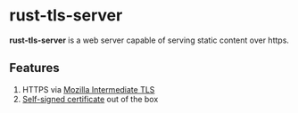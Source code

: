 # rust-tls-server

**rust-tls-server** is a web server capable of serving static content over https.


## Features
1. HTTPS via [Mozilla Intermediate TLS](https://wiki.mozilla.org/Security/Server_Side_TLS)
2. [Self-signed certificate](https://en.wikipedia.org/wiki/Self-signed_certificate) out of the box
